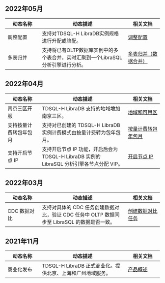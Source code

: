 ## 2022年05月

<table>
<tr><th width=20%>动态名称</th><th width=50%>动态描述</th><th width=20%>相关文档</th></tr>
<tbody>
<tr>
<td>调整配置</td>
<td>支持对TDSQL-H LibraDB实例规格进行升配或降配。</td>
<td><a href="" target="_blank">调整配置</a></td></tr>
<tr>
<td>多表归并</td>
<td>支持将已有OLTP数据库实例中的多个表合并，实时汇聚到一个LibraSQL分析引擎进行分析。</td>
<td><a href="" target="_blank">多表归并（数据合并）</a></td></tr>
</tbody></table>

## 2022年04月

<table>
<tr><th width=20%>动态名称</th><th width=50%>动态描述</th><th width=20%>相关文档</th></tr>
<tbody>
<tr>
<td>南京三区开服</td>
<td>TDSQL-H LibraDB 支持的地域增加南京三区。</td>
<td><a href="https://cloud.tencent.com/document/product/1488/63530" target="_blank">地域和可用区</a></td></tr>
<tr>
<td>支持按量计费转包年包月</td>
<td>支持对已创建的 TDSQL-H LibraDB 实例计费模式由按量计费转为包年包月。</td>
<td><a href="https://cloud.tencent.com/document/product/1488/73018" target="_blank">按量计费转包年包月</a></td></tr>
<tr>   
<td>支持开启节点 IP</td>
<td>支持开启节点 IP 功能，开启后会为 TDSQL-H LibraDB 实例的 LibraSQL 分析引擎各节点分配 VIP。</td>
<td><a href="https://cloud.tencent.com/document/product/1488/73019" target="_blank">开启节点 IP</a></td></tr>
</tbody></table>

## 2022年03月

<table>
<tr><th width=20%>动态名称</th><th width=50%>动态描述</th><th width=20%>相关文档</th></tr>
<tbody>
<tr>
<td>CDC 数据对比</td>
<td>支持对具体的 CDC 任务创建数据对比，验证 CDC 任务中 OLTP 数据同步至 LibraSQL 的数据是否一致。</td>
<td><a href="https://cloud.tencent.com/document/product/1488/71940" target="_blank">创建数据对比任务</a></td></tr>
</tbody></table>

## 2021年11月

<table>
<tr><th width=20%>动态名称</th><th width=50%>动态描述</th><th width=20%>相关文档</th></tr>
<tbody>
<tr>
<td>商业化发布</td>
<td>TDSQL-H LibraDB 正式商业化。提供北京、上海和广州地域服务。</td>
<td><a href="https://cloud.tencent.com/document/product/1488/60828" target="_blank">产品概述</a></td></tr>
</tbody></table>
